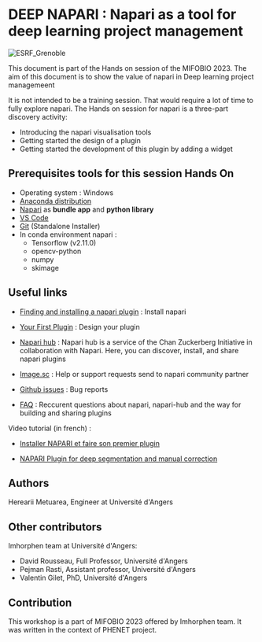 # DEEP NAPARI : Napari as a tool for deep learning project management

![ESRF_Grenoble](https://github.com/hereariim/ESRF-NAPARI/assets/93375163/052ce4fc-cea1-478b-911b-0212242e4656)

This document is part of the Hands on session of the MIFOBIO 2023. The aim of this document is to show the value of napari in Deep learning project managemeent

It is not intended to be a training session. That would require a lot of time to fully explore napari. The Hands on session for napari is a three-part discovery activity:
- Introducing the napari visualisation tools
- Getting started the design of a plugin
- Getting started the development of this plugin by adding a widget

## Prerequisites tools for this session Hands On

- Operating system : Windows
- [Anaconda distribution](https://www.anaconda.com/download)
- [Napari](https://napari.org/stable/tutorials/fundamentals/installation.html) as **bundle app** and **python library**
- [VS Code](https://code.visualstudio.com/)
- [Git](https://git-scm.com/download/win) (Standalone Installer)
- In conda environment napari : 
    * Tensorflow (v2.11.0)
    * opencv-python
    * numpy
    * skimage

## Useful links

- [Finding and installing a napari plugin](https://napari.org/stable/plugins/find_and_install_plugin.html) : Install napari

- [Your First Plugin](https://napari.org/stable/plugins/first_plugin.html) : Design your plugin

- [Napari hub](https://www.napari-hub.org/) : Napari hub is a service of the Chan Zuckerberg Initiative in collaboration with Napari. Here, you can discover, install, and share napari plugins 

- [Image.sc](https://forum.image.sc/tag/napari) : Help or support requests send to napari community partner

- [Github issues](https://github.com/napari/napari/issues) : Bug reports

- [FAQ](https://www.napari-hub.org/faq) : Reccurent questions about napari, napari-hub and the way for building and sharing plugins

Video tutorial (in french) : 

- [Installer NAPARI et faire son premier plugin](https://www.youtube.com/watch?v=lMEVJxIlkXw&ab_channel=ImHorPhenBioimagingresearchgroup)

- [NAPARI Plugin for deep segmentation and manual correction](https://www.youtube.com/watch?v=Wzgl1aDT504&t=872s&ab_channel=ImHorPhenBioimagingresearchgroup)

## Authors

Herearii Metuarea, Engineer at Université d'Angers

## Other contributors

Imhorphen team at Université d'Angers:

* David Rousseau, Full Professor, Université d'Angers
* Pejman Rasti, Assistant professor, Université d'Angers
* Valentin Gilet, PhD, Université d'Angers

## Contribution

This workshop is a part of MIFOBIO 2023 offered by Imhorphen team. It was written in the context of PHENET project.
